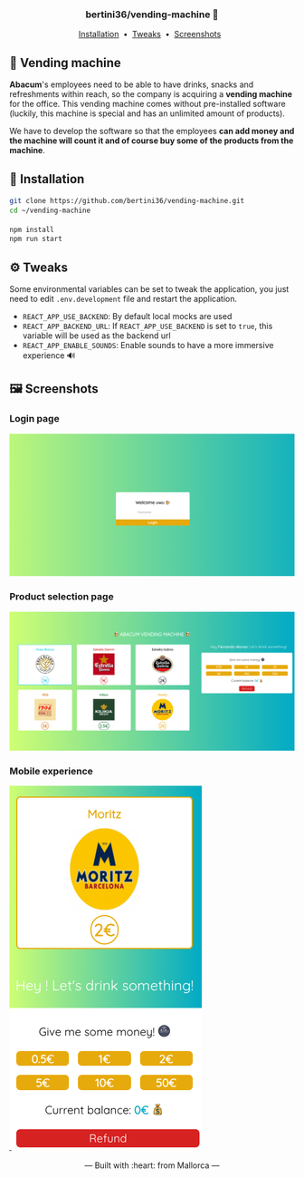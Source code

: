 <h3 align="center">
    bertini36/vending-machine 🍺
</h3>
<p align="center">
  <a href="#-installation">Installation</a>&nbsp;&nbsp;•&nbsp;
  <a href="#%EF%B8%8Ftweaks">Tweaks</a>&nbsp;&nbsp;•&nbsp;
  <a href="#%EF%B8%8F-screenshots">Screenshots</a>&nbsp;&nbsp;
</p>

## 🍺 Vending machine
**Abacum**'s employees need to be able to have drinks, snacks and refreshments 
within reach, so the company is acquiring a **vending machine** for the office. 
This vending machine comes without pre-installed software (luckily, this machine 
is special and has an unlimited amount of products).

We have to develop the software so that the employees **can add money and the machine 
will count it and of course buy some of the products from the machine**.

## 🚀 Installation
```bash
git clone https://github.com/bertini36/vending-machine.git
cd ~/vending-machine

npm install
npm run start
```

## ⚙️ Tweaks
Some environmental variables can be set to tweak the application, you just need to edit `.env.development`
file and restart the application.
- `REACT_APP_USE_BACKEND`: By default local mocks are used
- `REACT_APP_BACKEND_URL`: If `REACT_APP_USE_BACKEND` is set to `true`, this variable will be used as the backend url
- `REACT_APP_ENABLE_SOUNDS`: Enable sounds to have a more immersive experience 🔊

## 🖼️ Screenshots
### Login page
![login page](https://github.com/bertini36/vending-machine/blob/main/public/screenshots/login.png?raw=true)

### Product selection page
![product selection page](https://github.com/bertini36/vending-machine/blob/main/public/screenshots/vending-machine.png?raw=true)

### Mobile experience
![responsive](https://github.com/bertini36/vending-machine/blob/main/public/screenshots/mobile.png?raw=true)

<p align="center">&mdash; Built with :heart: from Mallorca &mdash;</p>